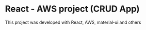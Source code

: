 # React - AWS project (CRUD App)  

This project was developed with React, AWS, material-ui and others
